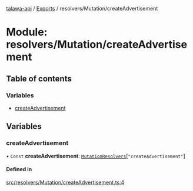 [talawa-api](../README.md) / [Exports](../modules.md) / resolvers/Mutation/createAdvertisement

# Module: resolvers/Mutation/createAdvertisement

## Table of contents

### Variables

- [createAdvertisement](resolvers_Mutation_createAdvertisement.md#createadvertisement)

## Variables

### createAdvertisement

• `Const` **createAdvertisement**: [`MutationResolvers`](types_generatedGraphQLTypes.md#mutationresolvers)[``"createAdvertisement"``]

#### Defined in

[src/resolvers/Mutation/createAdvertisement.ts:4](https://github.com/PalisadoesFoundation/talawa-api/blob/73679e2/src/resolvers/Mutation/createAdvertisement.ts#L4)
